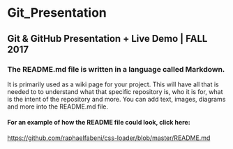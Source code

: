 # Git_Presentation
## Git & GitHub Presentation + Live Demo | FALL 2017

### The README.md file is written in a language called Markdown. 
It is primarily used as a wiki page for your project. This will have all that is needed to to understand what that specific repository is, who it is for, what is the intent of the repository and more. You can add text, images, diagrams and more into the README.md file.

#### For an example of how the README file could look, click here:
https://github.com/raphaelfabeni/css-loader/blob/master/README.md
